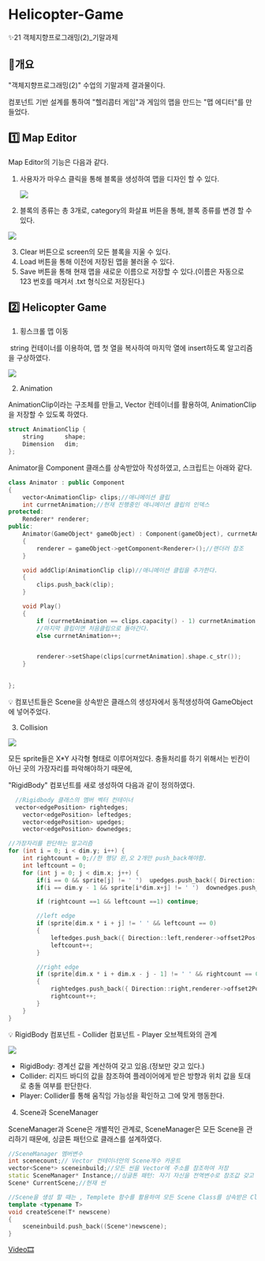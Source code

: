 # Helicopter-Game
✨21 객체지향프로그래밍(2)_기말과제



## 👀개요

 "객체지향프로그래밍(2)"  수업의 기말과제 결과물이다.

  컴포넌트 기반 설계를 통하여 "헬리콥터 게임"과 게임의 맵을 만드는 "맵 에디터"를 만들었다.



## 1️⃣ Map Editor

  Map Editor의 기능은 다음과 같다.

1. 사용자가 마우스 클릭을 통해  블록을 생성하여 맵을 디자인 할 수 있다.

   ![](https://user-images.githubusercontent.com/63442636/147835479-19d44f8d-4bd4-477a-b686-b82596f68f49.gif)

2. 블록의 종류는 총 3개로, category의 화살표 버튼을 통해, 블록 종류를 변경 할 수 있다.

![](https://user-images.githubusercontent.com/63442636/147835510-db377280-91f8-4a67-ba6f-02a5856c0175.gif)

3. Clear 버튼으로 screen의 모든 블록을 지울 수 있다.
4. Load 버튼을 통해 이전에 저장된 맵을 불러올 수 있다.
5. Save 버튼을 통해 현재 맵을 새로운 이름으로 저장할 수 있다.(이름은 자동으로 123 번호를 매겨서 .txt 형식으로 저장된다.)



## 2️⃣ Helicopter Game

1. 횡스크롤 맵 이동

​       string 컨테이너를 이용하여, 맵 첫 열을 복사하여 마지막 열에 insert하도록 알고리즘을 구상하였다.

![](https://user-images.githubusercontent.com/63442636/147835581-2f46eddf-1a45-4650-8769-ce81e1c2085c.png)

2. Animation

AnimationClip이라는 구조체를 만들고, Vector 컨테이너를 활용하여, AnimationClip을 저장할 수 있도록 하였다.

```c++
struct AnimationClip {
	string		shape;
	Dimension	dim;
};
```

Animator을 Component 클래스를 상속받았아 작성하였고, 스크립트는 아래와 같다.

```c++
class Animator : public Component
{
	vector<AnimationClip> clips;//애니메이션 클립
	int currnetAnimation;//현재 진행중인 애니메이션 클립의 인덱스
protected:
	Renderer* renderer;
public:
	Animator(GameObject* gameObject) : Component(gameObject), currnetAnimation(0)
	{
		renderer = gameObject->getComponent<Renderer>();//랜더러 참조
	}

	void addClip(AnimationClip clip)//애니메이션 클립을 추가한다.
	{
		clips.push_back(clip);
	}

	void Play()
	{
		if (currnetAnimation == clips.capacity() - 1) currnetAnimation = 0;
        //마지막 클립이면 처음클립으로 돌아간다.
		else currnetAnimation++;


		renderer->setShape(clips[currnetAnimation].shape.c_str());
	}

	
};
```

💡 컴포넌트들은 Scene을 상속받은 클래스의 생성자에서 동적생성하여 GameObject에 넣어주었다.



3. Collision

![](https://user-images.githubusercontent.com/63442636/147835704-0b1b20ac-e93c-4e05-869c-93af35da8ec4.png)

모든 sprite들은 X*Y 사각형 형태로 이루어져있다. 충돌처리를 하기 위해서는 빈칸이 아닌 곳의 가장자리를 파악해야하기 때문에,

 "RigidBody" 컴포넌트를 새로 생성하여 다음과 같이 정의하였다.

```c++
  //Rigidbody 클래스의 멤버 벡터 컨테이너
  vector<edgePosition> rightedges;
	vector<edgePosition> leftedges;
	vector<edgePosition> upedges;
	vector<edgePosition> downedges;
```

```c++
//가장자리를 판단하는 알고리즘
for (int i = 0; i < dim.y; i++) {
	int rightcount = 0;//한 행당 왼,오 2개만 push_back해야함.
	int leftcount = 0;
	for (int j = 0; j < dim.x; j++) {
		if(i == 0 && sprite[j] != ' ')  upedges.push_back({ Direction::up,renderer->offset2Pos(j) });
		if(i == dim.y - 1 && sprite[i*dim.x+j] != ' ')  downedges.push_back({ Direction::down,renderer->offset2Pos(i * dim.x + j) });

		if (rightcount ==1 && leftcount ==1) continue;

		//left edge
		if (sprite[dim.x * i + j] != ' ' && leftcount == 0)
		{
			leftedges.push_back({ Direction::left,renderer->offset2Pos(dim.x * i + j) });
			leftcount++;
		}

		//right edge
		if (sprite[dim.x * i + dim.x - j - 1] != ' ' && rightcount == 0)
		{
			rightedges.push_back({ Direction::right,renderer->offset2Pos(dim.x * i + dim.x - j - 1) });
			rightcount++;
		}
	}
}
```

💡 RigidBody 컴포넌트 - Collider 컴포넌트 - Player 오브젝트와의 관계

![](https://user-images.githubusercontent.com/63442636/147835803-7b106ee2-931f-455d-8028-222d9106c751.png)

- RigidBody: 경계선 값을 계산하여 갖고 있음.(정보만 갖고 있다.)
- Collider: 리지드 바디의 값을 참조하여 플레이어에게 받은 방향과 위치 값을 토대로 충돌 여부를 판단한다.
- Player: Collider를 통해 움직임 가능성을 확인하고 그에 맞게 행동한다.



4.  Scene과 SceneManager

SceneManager과 Scene은 개별적인 관계로, SceneManager은 모든 Scene을 관리하기 때문에, 싱글톤 패턴으로 클래스를 설계하였다.

```c++
//SceneManager 멤버변수
int scenecount;// Vector 컨테이너안의 Scene개수 카운트
vector<Scene*> sceneinbuild;//모든 씬을 Vector에 주소를 참조하여 저장
static SceneManager* Instance;//싱글톤 패턴: 자기 자신을 전역변수로 참조값 갖고 있음
Scene* CurrentScene;//현재 씬
```

```c++
//Scene을 생성 할 때는 , Templete 함수를 활용하여 모든 Scene Class를 상속받은 Class들이 Upcasting되어 vector에 저장되게끔 만들었다.
template <typename T>
void createScene(T* newscene)
{
	sceneinbuild.push_back((Scene*)newscene);
}
```

[Video🎞](https://www.youtube.com/watch?v=vZtGq6ucDGI)

